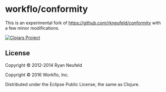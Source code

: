 # workflo/conformity

This is an experimental fork of https://github.com/rkneufeld/conformity
with a few minor modifications.

[![Clojars Project](http://clojars.org/workflo/conformity/latest-version.svg)](http://clojars.org/workflo/conformity)

## License

Copyright © 2012-2014 Ryan Neufeld

Copyright © 2016 Workflo, Inc.

Distributed under the Eclipse Public License, the same as Clojure.
